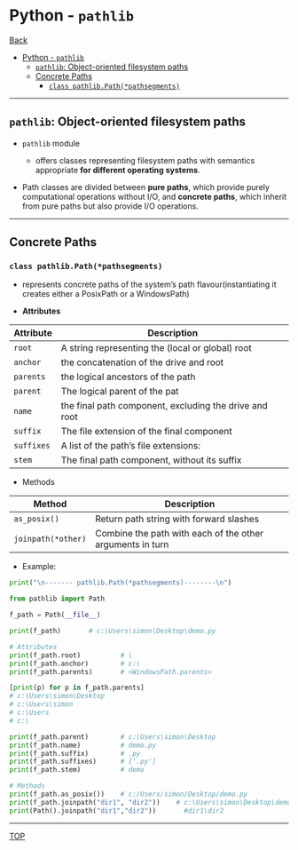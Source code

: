 # Python - `pathlib`

[Back](../index.md)

- [Python - `pathlib`](#python---pathlib)
  - [`pathlib`: Object-oriented filesystem paths](#pathlib-object-oriented-filesystem-paths)
  - [Concrete Paths](#concrete-paths)
    - [`class pathlib.Path(*pathsegments)`](#class-pathlibpathpathsegments)

---

## `pathlib`: Object-oriented filesystem paths

- `pathlib` module

  - offers classes representing filesystem paths with semantics appropriate **for different operating systems**.

- Path classes are divided between **pure paths**, which provide purely computational operations without I/O, and **concrete paths**, which inherit from pure paths but also provide I/O operations.

---

## Concrete Paths

### `class pathlib.Path(*pathsegments)`

- represents concrete paths of the system’s path flavour(instantiating it creates either a PosixPath or a WindowsPath)

- **Attributes**

| Attribute  | Description                                            |
| ---------- | ------------------------------------------------------ |
| `root`     | A string representing the (local or global) root       |
| `anchor`   | the concatenation of the drive and root                |
| `parents`  | the logical ancestors of the path                      |
| `parent`   | The logical parent of the pat                          |
| `name`     | the final path component, excluding the drive and root |
| `suffix`   | The file extension of the final component              |
| `suffixes` | A list of the path’s file extensions:                  |
| `stem`     | The final path component, without its suffix           |

- Methods

| Method             | Description                                               |
| ------------------ | --------------------------------------------------------- |
| `as_posix()`       | Return path string with forward slashes                   |
| `joinpath(*other)` | Combine the path with each of the other arguments in turn |

- Example:

```py
print("\n------- pathlib.Path(*pathsegments)--------\n")

from pathlib import Path

f_path = Path(__file__)

print(f_path)       # c:\Users\simon\Desktop\demo.py

# Attributes
print(f_path.root)          # \
print(f_path.anchor)        # c:\
print(f_path.parents)       # <WindowsPath.parents>

[print(p) for p in f_path.parents]
# c:\Users\simon\Desktop
# c:\Users\simon
# c:\Users
# c:\

print(f_path.parent)        # c:\Users\simon\Desktop
print(f_path.name)          # demo.py
print(f_path.suffix)        # .py
print(f_path.suffixes)      # ['.py']
print(f_path.stem)          # demo

# Methods
print(f_path.as_posix())    # c:/Users/simon/Desktop/demo.py
print(f_path.joinpath("dir1", "dir2"))    # c:\Users\simon\Desktop\demo.py\dir1\dir2
print(Path().joinpath("dir1","dir2"))       #dir1\dir2
```

---

[TOP](#python---pathlib-object-oriented-filesystem-paths)
